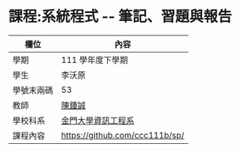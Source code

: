 # 課程:系統程式 -- 筆記、習題與報告

欄位 | 內容
-----|--------
學期 | 111 學年度下學期
學生 |  李沃原
學號末兩碼 | 53
教師 | [陳鍾誠](https://www.nqu.edu.tw/educsie/index.php?act=blog&code=list&ids=4)
學校科系 | [金門大學資訊工程系](https://www.nqu.edu.tw/educsie/index.php)
課程內容 | https://github.com/ccc111b/sp/
